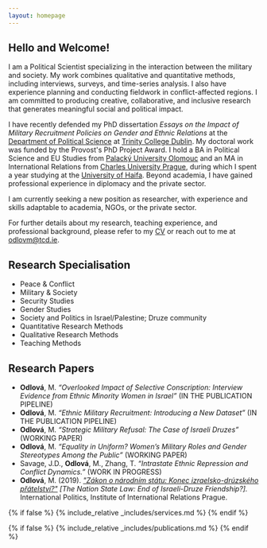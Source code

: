 ```yaml
---
layout: homepage
---
```


## Hello and Welcome!
I am a Political Scientist specializing in the interaction between the military and society. My work combines qualitative and quantitative methods, including interviews, surveys, and time-series analysis. I also have experience planning and conducting fieldwork in conflict-affected regions. I am committed to producing creative, collaborative, and inclusive research that generates meaningful social and political impact.

I have recently defended my PhD dissertation *Essays on the Impact of Military Recruitment Policies on Gender and Ethnic Relations* at the [Department of Political Science](https://www.tcd.ie/Political_Science/) at [Trinity College Dublin](http://tcd.ie). My doctoral work was funded by the Provost's PhD Project Award. I hold a BA in Political Science and EU Studies from [Palacký University Olomouc](https://www.upol.cz/en/) and an MA in International Relations from [Charles University Prague](https://cuni.cz/UKEN-1.html), during which I spent a year studying at the [University of Haifa](https://uhaifa.org). Beyond academia, I have gained professional experience in diplomacy and the private sector.

I am currently seeking a new position as researcher, with experience and skills adaptable to academia, NGOs, or the private sector.

For further details about my research, teaching experience, and professional background, please refer to my <a href="assets/files/curriculum_vitae.pdf" target="_blank">CV</a> or reach out to me at <a href="mailto:odlovm@tcd.ie">odlovm@tcd.ie</a>.

## Research Specialisation
- Peace & Conflict 
- Military & Society
- Security Studies 
- Gender Studies 
- Society and Politics in Israel/Palestine; Druze community
- Quantitative Research Methods
- Qualitative Research Methods
- Teaching Methods

## Research Papers
- **Odlová**, M. *“Overlooked Impact of Selective Conscription: Interview Evidence from Ethnic Minority Women in Israel”* (IN THE PUBLICATION PIPELINE)
- **Odlová**, M. *“Ethnic Military Recruitment: Introducing a New Dataset”*  (IN THE PUBLICATION PIPELINE)
- **Odlová**, M. *“Strategic Military Refusal: The Case of Israeli Druzes”* (WORKING PAPER)
- **Odlová**, M. *“Equality in Uniform? Women’s Military Roles and Gender Stereotypes Among the Public”* (WORKING PAPER)
- Savage, J.D., **Odlová**, M., Zhang, T. *“Intrastate Ethnic Repression and Conflict Dynamics.”* (WORK IN PROGRESS)
- **Odlová**, M. (2019). *["Zákon o národním státu: Konec izraelsko-drúzského přátelství?"](https://www.iir.cz/en/zakon-o-narodnim-statu-konec-izraelsko-druzskeho-pratelstvi) [The Nation State Law: End of Israeli-Druze Friendship?].* International Politics, Institute of International Relations Prague.

{% if false %}
  {% include_relative _includes/services.md %}
{% endif %}

{% if false %}
  {% include_relative _includes/publications.md %}
{% endif %}